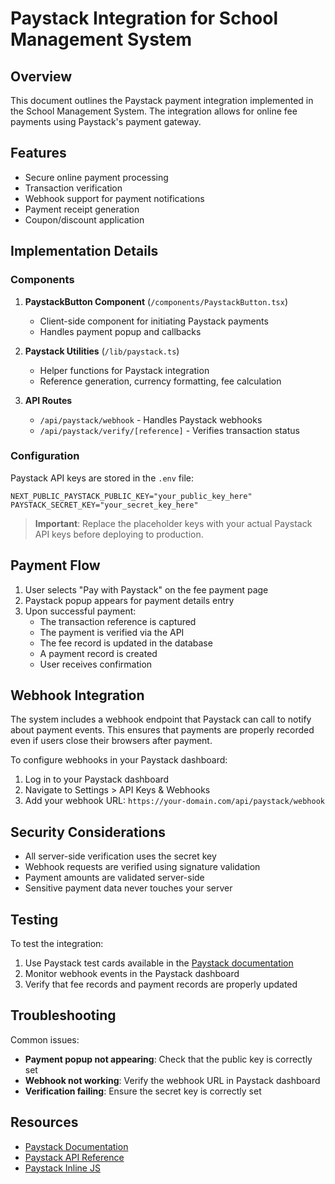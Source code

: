 # Paystack Integration for School Management System

## Overview

This document outlines the Paystack payment integration implemented in the School Management System. The integration allows for online fee payments using Paystack's payment gateway.

## Features

- Secure online payment processing
- Transaction verification
- Webhook support for payment notifications
- Payment receipt generation
- Coupon/discount application

## Implementation Details

### Components

1. **PaystackButton Component** (`/components/PaystackButton.tsx`)
   - Client-side component for initiating Paystack payments
   - Handles payment popup and callbacks

2. **Paystack Utilities** (`/lib/paystack.ts`)
   - Helper functions for Paystack integration
   - Reference generation, currency formatting, fee calculation

3. **API Routes**
   - `/api/paystack/webhook` - Handles Paystack webhooks
   - `/api/paystack/verify/[reference]` - Verifies transaction status

### Configuration

Paystack API keys are stored in the `.env` file:

```
NEXT_PUBLIC_PAYSTACK_PUBLIC_KEY="your_public_key_here"
PAYSTACK_SECRET_KEY="your_secret_key_here"
```

> **Important**: Replace the placeholder keys with your actual Paystack API keys before deploying to production.

## Payment Flow

1. User selects "Pay with Paystack" on the fee payment page
2. Paystack popup appears for payment details entry
3. Upon successful payment:
   - The transaction reference is captured
   - The payment is verified via the API
   - The fee record is updated in the database
   - A payment record is created
   - User receives confirmation

## Webhook Integration

The system includes a webhook endpoint that Paystack can call to notify about payment events. This ensures that payments are properly recorded even if users close their browsers after payment.

To configure webhooks in your Paystack dashboard:

1. Log in to your Paystack dashboard
2. Navigate to Settings > API Keys & Webhooks
3. Add your webhook URL: `https://your-domain.com/api/paystack/webhook`

## Security Considerations

- All server-side verification uses the secret key
- Webhook requests are verified using signature validation
- Payment amounts are validated server-side
- Sensitive payment data never touches your server

## Testing

To test the integration:

1. Use Paystack test cards available in the [Paystack documentation](https://paystack.com/docs/payments/test-payments)
2. Monitor webhook events in the Paystack dashboard
3. Verify that fee records and payment records are properly updated

## Troubleshooting

Common issues:

- **Payment popup not appearing**: Check that the public key is correctly set
- **Webhook not working**: Verify the webhook URL in Paystack dashboard
- **Verification failing**: Ensure the secret key is correctly set

## Resources

- [Paystack Documentation](https://paystack.com/docs)
- [Paystack API Reference](https://paystack.com/docs/api)
- [Paystack Inline JS](https://github.com/PaystackHQ/paystack-inline-js)
